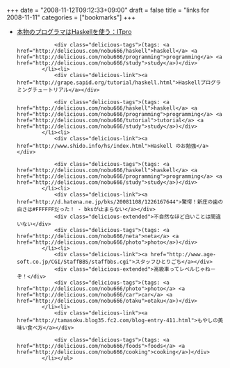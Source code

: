 +++
date = "2008-11-12T09:12:33+09:00"
draft = false
title = "links for 2008-11-11"
categories = ["bookmarks"]
+++

<ul class="delicious"><li>
                <div class="delicious-link"><a href="http://itpro.nikkeibp.co.jp/article/COLUMN/20060915/248215/">本物のプログラマはHaskellを使う：ITpro</a></div>
                
                <div class="delicious-tags">(tags: <a href="http://delicious.com/nobu666/haskell">haskell</a> <a href="http://delicious.com/nobu666/programming">programming</a> <a href="http://delicious.com/nobu666/study">study</a>)</div>
            </li><li>
                <div class="delicious-link"><a href="http://grape.sapid.org/tutorial/haskell.html">Haskellプログラミングチュートリアル</a></div>
                
                <div class="delicious-tags">(tags: <a href="http://delicious.com/nobu666/haskell">haskell</a> <a href="http://delicious.com/nobu666/programming">programming</a> <a href="http://delicious.com/nobu666/tutorial">tutorial</a> <a href="http://delicious.com/nobu666/study">study</a>)</div>
            </li><li>
                <div class="delicious-link"><a href="http://www.shido.info/hs/index.html">Haskell のお勉強</a></div>
                
                <div class="delicious-tags">(tags: <a href="http://delicious.com/nobu666/haskell">haskell</a> <a href="http://delicious.com/nobu666/programming">programming</a> <a href="http://delicious.com/nobu666/study">study</a>)</div>
            </li><li>
                <div class="delicious-link"><a href="http://d.hatena.ne.jp/bks/20081108/1226167644">驚愕！新庄の歯の白さは#FFFFFFだった！ - bksが止まらない</a></div>
                <div class="delicious-extended">不自然なほど白いことは間違いない</div>
                <div class="delicious-tags">(tags: <a href="http://delicious.com/nobu666/neta">neta</a> <a href="http://delicious.com/nobu666/photo">photo</a>)</div>
            </li><li>
                <div class="delicious-link"><a href="http://www.age-soft.co.jp/CGI/StaffBBS/staffbbs.cgi">スタッフひとりごち</a></div>
                <div class="delicious-extended">高級車ってレベルじゃねーぞ！</div>
                <div class="delicious-tags">(tags: <a href="http://delicious.com/nobu666/photo">photo</a> <a href="http://delicious.com/nobu666/car">car</a> <a href="http://delicious.com/nobu666/otaku">otaku</a>)</div>
            </li><li>
                <div class="delicious-link"><a href="http://tamasoku.blog35.fc2.com/blog-entry-411.html">もやしの美味い食べ方</a></div>
                
                <div class="delicious-tags">(tags: <a href="http://delicious.com/nobu666/foods">foods</a> <a href="http://delicious.com/nobu666/cooking">cooking</a>)</div>
            </li></ul>
